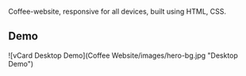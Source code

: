 


Coffee-website, responsive for all devices, built using HTML, CSS.

## Demo

![vCard Desktop Demo](Coffee Website/images/hero-bg.jpg "Desktop Demo")









